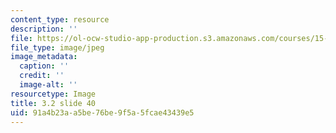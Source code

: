 ```yaml
---
content_type: resource
description: ''
file: https://ol-ocw-studio-app-production.s3.amazonaws.com/courses/15-s21-nuts-and-bolts-of-business-plans-january-iap-2014/91a4b23aa5be76be9f5a5fcae43439e5_Slide40.JPG
file_type: image/jpeg
image_metadata:
  caption: ''
  credit: ''
  image-alt: ''
resourcetype: Image
title: 3.2 slide 40
uid: 91a4b23a-a5be-76be-9f5a-5fcae43439e5
---
```

